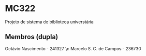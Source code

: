 # MC322
Projeto de sistema de biblioteca universtária


## Membros (dupla)
Octávio Nascimento - 241327 \n
Marcelo S. C. de Campos - 236730
